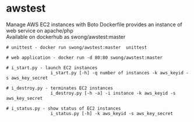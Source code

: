 # awstest
Manage AWS EC2 instances with Boto
Dockerfile provides an instance of web service on apache/php  
Available on dockerhub as swong/awstest:master


	# unittest - docker run swong/awstest:master  unittest

	# web application - docker run -d 80:80 swong/awstest:master

	# i_start.py - launch EC2 instances
		             i_start.py [-h] -q number of instances -k aws_keyid -s aws_key_secret

	# i_destroy.py - terminates EC2 instances
		             i_destroy.py [-h -a] -i instance -k aws_keyid -s aws_key_secret

	# i_status.py - show status of EC2 instances
		             i_status.py [-h] -k aws_keyid -s aws_key_secret


